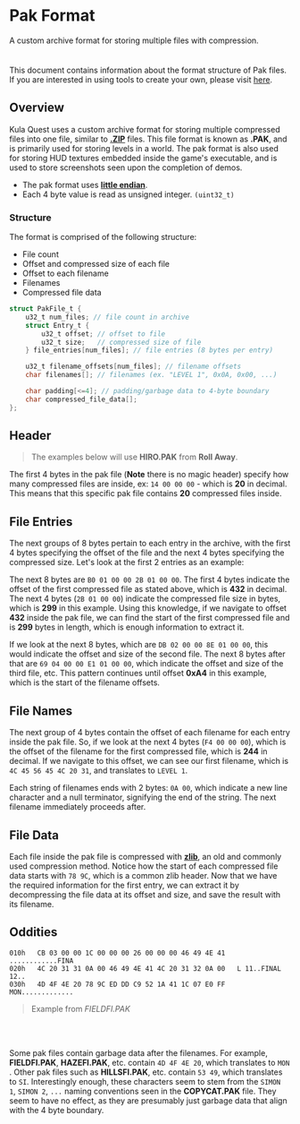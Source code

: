 # Pak Format

A custom archive format for storing multiple files with compression.

<div class="tip custom-block" style="padding-top: 8px">

This document contains information about the format structure of Pak files.
If you are interested in using tools to create your own, please visit [here](https://example.com).

</div>

## Overview

Kula Quest uses a custom archive format for storing multiple compressed files into one file, similar to [**.ZIP**](<https://en.wikipedia.org/wiki/ZIP_(file_format)>) files. This file format is known as **.PAK**, and is primarily used for storing levels in a world. The pak format is also used for storing HUD textures embedded inside the game's executable, and is used to store screenshots seen upon the completion of demos.

-   The pak format uses [**little endian**](https://en.wikipedia.org/wiki/Endianness).
-   Each 4 byte value is read as unsigned integer. `(uint32_t)`

### Structure

The format is comprised of the following structure:

-   File count
-   Offset and compressed size of each file
-   Offset to each filename
-   Filenames
-   Compressed file data

```c
struct PakFile_t {
    u32_t num_files; // file count in archive
    struct Entry_t {
        u32_t offset; // offset to file
        u32_t size;   // compressed size of file
    } file_entries[num_files]; // file entries (8 bytes per entry)

    u32_t filename_offsets[num_files]; // filename offsets
    char filenames[]; // filenames (ex. "LEVEL 1", 0x0A, 0x00, ...)

    char padding[<=4]; // padding/garbage data to 4-byte boundary
    char compressed_file_data[];
};
```

## Header

> The examples below will use **HIRO.PAK** from **Roll Away**.

The first 4 bytes in the pak file (**Note** there is no magic header) specify how many compressed files are inside, ex: `14 00 00 00` - which is **20** in decimal. This means that this specific pak file contains **20** compressed files inside.

## File Entries

The next groups of 8 bytes pertain to each entry in the archive, with the first 4 bytes specifying the offset of the file and the next 4 bytes specifying the compressed size. Let's look at the first 2 entries as an example:

The next 8 bytes are `B0 01 00 00 2B 01 00 00`. The first 4 bytes indicate the offset of the first compressed file as stated above, which is **432** in decimal. The next 4 bytes (`2B 01 00 00`) indicate the compressed file size in bytes, which is **299** in this example. Using this knowledge, if we navigate to offset **432** inside the pak file, we can find the start of the first compressed file and is **299** bytes in length, which is enough information to extract it.

If we look at the next 8 bytes, which are `DB 02 00 00 8E 01 00 00`, this would indicate the offset and size of the second file. The next 8 bytes after that are `69 04 00 00 E1 01 00 00`, which indicate the offset and size of the third file, etc. This pattern continues until offset **0xA4** in this example, which is the start of the filename offsets.

## File Names

The next group of 4 bytes contain the offset of each filename for each entry inside the pak file. So, if we look at the next 4 bytes (`F4 00 00 00`), which is the offset of the filename for the first compressed file, which is **244** in decimal. If we navigate to this offset, we can see our first filename, which is `4C 45 56 45 4C 20 31`, and translates to `LEVEL 1`.

Each string of filenames ends with 2 bytes: `0A 00`, which indicate a new line character and a null terminator, signifying the end of the string. The next filename immediately proceeds after.

## File Data

Each file inside the pak file is compressed with [**zlib**](https://zlib.net/), an old and commonly used compression method. Notice how the start of each compressed file data starts with `78 9C`, which is a common zlib header. Now that we have the required information for the first entry, we can extract it by decompressing the file data at its offset and size, and save the result with its filename.

## Oddities

```
010h   CB 03 00 00 1C 00 00 00 26 00 00 00 46 49 4E 41   ............FINA
020h   4C 20 31 31 0A 00 46 49 4E 41 4C 20 31 32 0A 00   L 11..FINAL 12..
030h   4D 4F 4E 20 78 9C ED DD C9 52 1A 41 1C 07 E0 FF   MON.............
```

> Example from _FIELDFI.PAK_

<br></br>

Some pak files contain garbage data after the filenames. For example, **FIELDFI.PAK**, **HAZEFI.PAK**, etc. contain `4D 4F 4E 20`, which translates to `MON `. Other pak files such as **HILLSFI.PAK**, etc. contain `53 49`, which translates to `SI`. Interestingly enough, these characters seem to stem from the `SIMON 1`, `SIMON 2`, `...` naming conventions seen in the **COPYCAT.PAK** file. They seem to have no effect, as they are presumably just garbage data that align with the 4 byte boundary.
